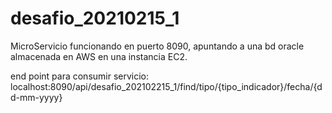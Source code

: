 # desafio_20210215_1

MicroServicio funcionando en puerto 8090, apuntando a una bd oracle almacenada en AWS en una instancia EC2.

end point para consumir servicio:
localhost:8090/api/desafio_202102215_1/find/tipo/{tipo_indicador}/fecha/{dd-mm-yyyy}

